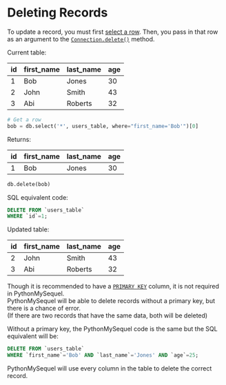 # Deleting Records

To update a record, you must first [select a row](getting_started/examples/query.md). Then, you pass in that row as an argument to the [`Connection.delete()`](api_reference/connection.md#methods-and-attributes) method.

Current table:

| id | first_name | last_name | age |
|----|------------|-----------|-----|
| 1  | Bob        | Jones     | 30  |
| 2  | John       | Smith     | 43  |
| 3  | Abi        | Roberts   | 32  |

```python
# Get a row
bob = db.select('*', users_table, where="first_name='Bob'")[0]
```
Returns:

| id | first_name | last_name | age |
|----|------------|-----------|-----|
| 1  | Bob        | Jones     | 30  |

```python
db.delete(bob)
```
SQL equivalent code:
```sql
DELETE FROM `users_table`
WHERE `id`=1;
```

Updated table:

| id | first_name | last_name | age |
|----|------------|-----------|-----|
| 2  | John       | Smith     | 43  |
| 3  | Abi        | Roberts   | 32  |

Though it is recommended to have a [`PRIMARY KEY`](https://dev.mysql.com/doc/refman/8.0/en/primary-key-optimization.html) column, it is not required in PythonMySequel.\
PythonMySequel will be able to delete records without a primary key, but there is a chance of error.\
(If there are two records that have the same data, both will be deleted)

Without a primary key, the PythonMySequel code is the same but the SQL equivalent will be:
```sql
DELETE FROM `users_table`
WHERE `first_name`='Bob' AND `last_name`='Jones' AND `age`=25;
```
PythonMySequel will use every column in the table to delete the correct record.